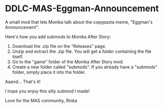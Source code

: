 # DDLC-MAS-Eggman-Announcement
A small mod that lets Monika talk about the copypasta meme, "Eggman's Announcement".

Here's how you add submods to Monika After Story:

1. Download the .zip file on the "Releases" page.
2. Unzip and extract the .zip file. You will get a folder containing the file itself.
3. Go to the "game" folder of the Monika After Story mod.
4. Create a new folder called "submods". If you already have a "submods" folder, simply place it into the folder.

Aaand... That's it!

I hope you enjoy this silly submod I made!

Love for the MAS community,
Rinka
